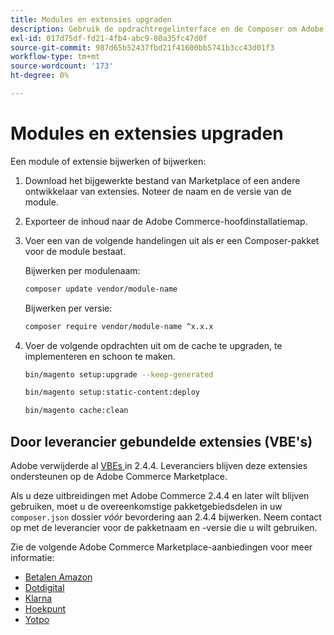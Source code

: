 ```yaml
---
title: Modules en extensies upgraden
description: Gebruik de opdrachtregelinterface en de Composer om Adobe Commerce-modules en -extensies te upgraden.
exl-id: 017d75df-fd21-4fb4-abc9-80a35fc47d0f
source-git-commit: 987d65b52437fbd21f41600bb5741b3cc43d01f3
workflow-type: tm+mt
source-wordcount: '173'
ht-degree: 0%

---
```


# Modules en extensies upgraden

Een module of extensie bijwerken of bijwerken:

1. Download het bijgewerkte bestand van Marketplace of een andere ontwikkelaar van extensies. Noteer de naam en de versie van de module.

1. Exporteer de inhoud naar de Adobe Commerce-hoofdinstallatiemap.

1. Voer een van de volgende handelingen uit als er een Composer-pakket voor de module bestaat.

   Bijwerken per modulenaam:

   ```bash
   composer update vendor/module-name
   ```

   Bijwerken per versie:

   ```bash
   composer require vendor/module-name ^x.x.x
   ```

1. Voer de volgende opdrachten uit om de cache te upgraden, te implementeren en schoon te maken.

   ```bash
   bin/magento setup:upgrade --keep-generated
   ```

   ```bash
   bin/magento setup:static-content:deploy
   ```

   ```bash
   bin/magento cache:clean
   ```

## Door leverancier gebundelde extensies (VBE&#39;s)

Adobe verwijderde al [ VBEs ](https://experienceleague.adobe.com/en/docs/commerce-operations/upgrade-guide/modules/upgrade) in 2.4.4. Leveranciers blijven deze extensies ondersteunen op de Adobe Commerce Marketplace.

Als u deze uitbreidingen met Adobe Commerce 2.4.4 en later wilt blijven gebruiken, moet u de overeenkomstige pakketgebiedsdelen in uw `composer.json` dossier _vóór_ bevordering aan 2.4.4 bijwerken. Neem contact op met de leverancier voor de pakketnaam en -versie die u wilt gebruiken.

Zie de volgende Adobe Commerce Marketplace-aanbiedingen voor meer informatie:

- [ Betalen Amazon ](https://marketplace.magento.com/amzn-amazon-pay-magento-2-module.html)
- [ Dotdigital ](https://marketplace.magento.com/dotdigital-dotdigital-magento2-os-package.html)
- [ Klarna ](https://marketplace.magento.com/klarna-m2-klarna.html)
- [ Hoekpunt ](https://marketplace.magento.com/vertexinc-vertex-tax-module.html)
- [ Yotpo ](https://marketplace.magento.com/yotpo-module-yotpo.html)

